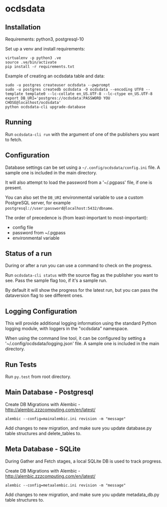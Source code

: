 # ocdsdata

## Installation

Requirements: python3, postgresql-10

Set up a venv and install requirements:
```
virtualenv -p python3 .ve
source .ve/bin/activate
pip install -r requirements.txt
```

Example of creating an ocdsdata table and data:
```
sudo -u postgres createuser ocdsdata --pwprompt
sudo -u postgres createdb ocdsdata -O ocdsdata --encoding UTF8 --template template0 --lc-collate en_US.UTF-8 --lc-ctype en_US.UTF-8 
export DB_URI='postgres://ocdsdata:PASSWORD YOU CHOSE@localhost/ocdsdata'
python ocdsdata-cli upgrade-database
```

## Running

Run `ocdsdata-cli run` with the argument of one of the publishers you want to fetch.

## Configuration

Database settings can be set using a `~/.config/ocdsdata/config.ini` file. A sample one is included in the main directory.

It will also attempt to load the password from a '~/.pgpass' file, if one is present.

You can also set the `DB_URI` environmental variable to use a custom PostgreSQL server, for example `postgresql://user:password@localhost:5432/dbname`.

The order of precedence is (from least-important to most-important):

  *  config file
  *  password from ~/.pgpass
  *  environmental variable

## Status of a run

During or after a run you can use a command to check on the progress.

Run `ocdsdata-cli status` with the source flag as the publisher you want to see. Pass the sample flag too, if it's a sample run.

By default it will show the progress for the latest run, but you can pass the dataversion flag to see different ones.

## Logging Configuration

This will provide additional logging information using the standard Python logging module, with loggers in the "ocdsdata" namespace.

When using the command line tool, it can be configured by setting a '~/.config/ocdsdata/logging.json' file. A sample one is included in the main directory.

## Run Tests

Run `py.test` from root directory.

## Main Database - Postgresql

Create DB Migrations with Alembic - http://alembic.zzzcomputing.com/en/latest/

    alembic --config=mainalembic.ini revision -m "message"

Add changes to new migration, and make sure you update database.py table structures and delete_tables to.

## Meta Database - SQLite

During Gather and Fetch stages, a local SQLite DB is used to track progress.

Create DB Migrations with Alembic - http://alembic.zzzcomputing.com/en/latest/

    alembic --config=metaalembic.ini revision -m "message"

Add changes to new migration, and make sure you update metadata_db.py table structures to.

